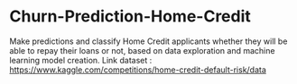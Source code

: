 # Churn-Prediction-Home-Credit
Make predictions and classify Home Credit applicants whether they will be able to repay their loans or not, based on data exploration and machine learning model creation.
Link dataset : https://www.kaggle.com/competitions/home-credit-default-risk/data
